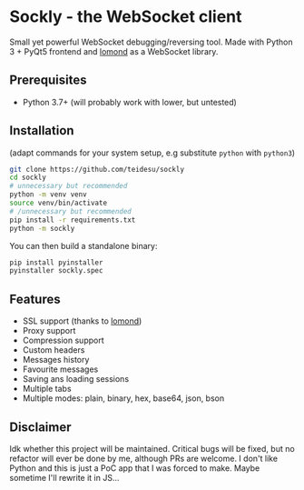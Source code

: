 # Sockly - the WebSocket client
Small yet powerful WebSocket debugging/reversing tool. Made with Python 3 + PyQt5 frontend and
[lomond][1] as a WebSocket library.

## Prerequisites
 - Python 3.7+ (will probably work with lower, but untested)
 
## Installation
(adapt commands for your system setup, e.g substitute `python` with `python3`)
```bash
git clone https://github.com/teidesu/sockly
cd sockly
# unnecessary but recommended
python -m venv venv
source venv/bin/activate
# /unnecessary but recommended
pip install -r requirements.txt
python -m sockly
```
You can then build a standalone binary:
```bash
pip install pyinstaller
pyinstaller sockly.spec 
```

## Features
 - SSL support (thanks to [lomond][1])
 - Proxy support
 - Compression support
 - Custom headers
 - Messages history
 - Favourite messages
 - Saving ans loading sessions
 - Multiple tabs
 - Multiple modes: plain, binary, hex, base64, json, bson

## Disclaimer
Idk whether this project will be maintained. Critical bugs will be fixed, but no refactor will ever be done by me, although PRs are welcome. I don't like Python and this is just a PoC app that I was forced to make. Maybe sometime I'll rewrite it in JS...

[1]: (https://github.com/wildfoundry/dataplicity-lomond)
